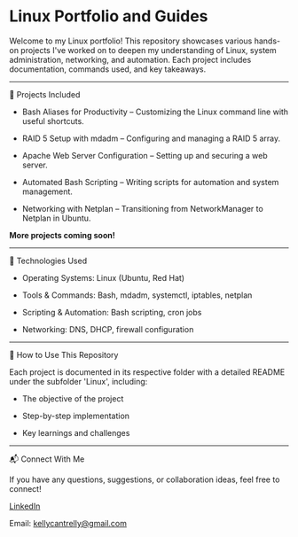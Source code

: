 # Linux Portfolio and Guides
Welcome to my Linux portfolio! This repository showcases various hands-on projects I've worked on to deepen my understanding of Linux, system administration, networking, and automation. Each project includes documentation, commands used, and key takeaways.

---
📌 Projects Included

- Bash Aliases for Productivity – Customizing the Linux command line with useful shortcuts.

- RAID 5 Setup with mdadm – Configuring and managing a RAID 5 array.

- Apache Web Server Configuration – Setting up and securing a web server.

- Automated Bash Scripting – Writing scripts for automation and system management.

- Networking with Netplan – Transitioning from NetworkManager to Netplan in Ubuntu.

**More projects coming soon!**

---
🔧 Technologies Used

- Operating Systems: Linux (Ubuntu, Red Hat)

- Tools & Commands: Bash, mdadm, systemctl, iptables, netplan

- Scripting & Automation: Bash scripting, cron jobs

- Networking: DNS, DHCP, firewall configuration

---
📖 How to Use This Repository

Each project is documented in its respective folder with a detailed README under the subfolder 'Linux', including:

- The objective of the project

- Step-by-step implementation

- Key learnings and challenges

---
📬 Connect With Me

If you have any questions, suggestions, or collaboration ideas, feel free to connect!

[LinkedIn](https://www.linkedin.com/in/mlkellycantrell/)

Email: kellycantrelly@gmail.com
